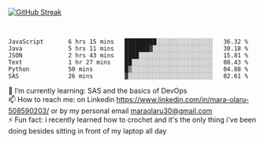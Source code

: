 

[![GitHub Streak](https://streak-stats.demolab.com?user=MaraxD&theme=tokyonight)](https://git.io/streak-stats)
 
 
 <br/>

<!--START_SECTION:waka-->

```text
JavaScript       6 hrs 15 mins   █████████░░░░░░░░░░░░░░░░   36.32 %
Java             5 hrs 11 mins   ███████▓░░░░░░░░░░░░░░░░░   30.18 %
JSON             2 hrs 43 mins   ████░░░░░░░░░░░░░░░░░░░░░   15.81 %
Text             1 hr 27 mins    ██░░░░░░░░░░░░░░░░░░░░░░░   08.43 %
Python           50 mins         █▒░░░░░░░░░░░░░░░░░░░░░░░   04.88 %
SAS              26 mins         ▓░░░░░░░░░░░░░░░░░░░░░░░░   02.61 %
```

<!--END_SECTION:waka-->
<!--[![willianrod's wakatime stats](https://github-readme-stats.vercel.app/api/wakatime?username=MaraxD)](https://github.com/anuraghazra/github-readme-stats)-->

🌱 I’m currently learning: SAS and the basics of DevOps<br/>
📫 How to reach me: on Linkedin https://www.linkedin.com/in/mara-olaru-508590203/ or by my personal email maraolaru30@gmail.com <br/>
⚡ Fun fact: i recently learned how to crochet and it's the only thing i've been doing besides sitting in front of my laptop all day <br/>
 
